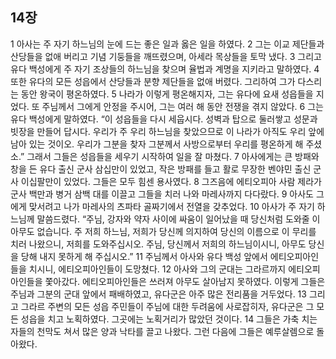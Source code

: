 ## 14장
1 아사는 주 자기 하느님의 눈에 드는 좋은 일과 옳은 일을 하였다.
2 그는 이교 제단들과 산당들을 없애 버리고 기념 기둥들을 깨뜨렸으며, 아세라 목상들을 토막 냈다.
3 그리고 유다 백성에게 주 자기 조상들의 하느님을 찾으며 율법과 계명을 지키라고 말하였다.
4 또한 유다의 모든 성읍에서 산당들과 분향 제단들을 없애 버렸다. 그리하여 그가 다스리는 동안 왕국이 평온하였다.
5 나라가 이렇게 평온해지자, 그는 유다에 요새 성읍들을 지었다. 또 주님께서 그에게 안정을 주시어, 그는 여러 해 동안 전쟁을 겪지 않았다.
6 그는 유다 백성에게 말하였다. “이 성읍들을 다시 세웁시다. 성벽과 탑으로 둘러쌓고 성문과 빗장을 만들어 답시다. 우리가 주 우리 하느님을 찾았으므로 이 나라가 아직도 우리 앞에 남아 있는 것이오. 우리가 그분을 찾자 그분께서 사방으로부터 우리를 평온하게 해 주셨소.” 그래서 그들은 성읍들을 세우기 시작하여 일을 잘 마쳤다.
7 아사에게는 큰 방패와 창을 든 유다 출신 군사 삼십만이 있었고, 작은 방패를 들고 활로 무장한 벤야민 출신 군사 이십팔만이 있었다. 그들은 모두 힘센 용사였다.
8 그즈음에 에티오피아 사람 제라가 군사 백만과 병거 삼백 대를 이끌고 그들을 치러 나와 마레사까지 다다랐다.
9 아사도 그에게 맞서려고 나가 마레사의 츠파타 골짜기에서 전열을 갖추었다.
10 아사가 주 자기 하느님께 말씀드렸다. “주님, 강자와 약자 사이에 싸움이 일어났을 때 당신처럼 도와줄 이 아무도 없습니다. 주 저희 하느님, 저희가 당신께 의지하여 당신의 이름으로 이 무리를 치러 나왔으니, 저희를 도와주십시오. 주님, 당신께서 저희의 하느님이시니, 아무도 당신을 당해 내지 못하게 해 주십시오.”
11 주님께서 아사와 유다 백성 앞에서 에티오피아인들을 치시니, 에티오피아인들이 도망쳤다.
12 아사와 그의 군대는 그라르까지 에티오피아인들을 쫓아갔다. 에티오피아인들은 쓰러져 아무도 살아남지 못하였다. 이렇게 그들은 주님과 그분의 군대 앞에서 패배하였고, 유다군은 아주 많은 전리품을 거두었다.
13 그리고 그라르 주변의 모든 성읍 주민들이 주님에 대한 두려움에 사로잡히자, 유다군은 그 모든 성읍을 치고 노획하였다. 그곳에는 노획거리가 많았던 것이다.
14 그들은 가축 치는 자들의 천막도 쳐서 많은 양과 낙타를 끌고 나왔다. 그런 다음에 그들은 예루살렘으로 돌아왔다.
